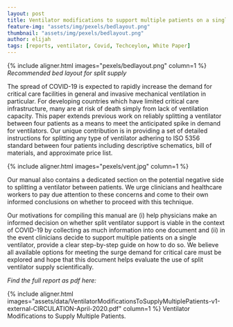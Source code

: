 ```yaml
---
layout: post
title: Ventilator modifications to support multiple patients on a single ventilator (White Paper)
feature-img: "assets/img/pexels/bedlayout.png"
thumbnail: "assets/img/pexels/bedlayout.png"
author: elijah
tags: [reports, ventilator, Covid, Techceylon, White Paper]
---
```


{% include aligner.html images="pexels/bedlayout.png" column=1 %}
_Recommended bed layout for split supply_

The spread of COVID-19 is expected to rapidly increase the demand for critical care facilities in general and invasive mechanical ventilation in particular. For developing countries which have limited critical care infrastructure, many are at risk of death simply from lack of ventilation capacity. This paper extends previous work on reliably splitting a ventilator between four patients as a means to meet the anticipated spike in demand for ventilators. Our unique contribution is in providing a set of detailed instructions for splitting any type of ventilator adhering to ISO 5356 standard between four patients including descriptive schematics, bill of materials, and approximate price list.

{% include aligner.html images="pexels/vent.jpg" column=1 %}

Our manual also contains a dedicated section on the potential negative side to splitting a ventilator between patients. We urge clinicians and healthcare workers to pay due attention to these concerns and come to their own informed conclusions on whether to proceed with this technique.

Our motivations for compiling this manual are (i) help physicians make an informed decision on whether split ventilator support is viable in the context of COVID-19 by collecting as much information into one document and (ii) in the event clinicians decide to support multiple patients on a single ventilator, provide a clear step-by-step guide on how to do so. We believe all available options for meeting the surge demand for critical care must be explored and hope that this document helps evaluate the use of split ventilator supply scientifically.

_Find the full report as pdf here:_

{% include aligner.html images="assets/data/VentilatorModificationsToSupplyMultiplePatients-v1-external-CIRCULATION-April-2020.pdf" column=1 %}
Ventilator Modifications to Supply Multiple Patients.